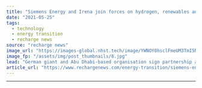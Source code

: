 ```yaml
---
title: "Siemens Energy and Irena join forces on hydrogen, renewables and hard-to-abate industries"
date: "2021-05-25"
tags: 
  - technology
  - energy transition
  - recharge news
source: "recharge news"
image_url: "https://images-global.nhst.tech/image/YWNOY0hsclFmeUM3TmI5NUs4U2h5YzMxMlkvYVhOd29NR1ZDNTZ1SmlLOD0=/nhst/binary/24078e6da8a6b1856ba76ec249ad78db"
image_fp: "/assets/img/post_thumbnails/8.jpg"
lead: "German giant and Abu Dhabi-based organisation sign partnership agreement to collaborate on energy transition technologies and strategies"
article_url: "https://www.rechargenews.com/energy-transition/siemens-energy-and-irena-join-forces-on-hydrogen-renewables-and-hard-to-abate-industries/2-1-1015562"
---
```


---
